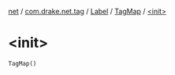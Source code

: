 [net](../../../index.md) / [com.drake.net.tag](../../index.md) / [Label](../index.md) / [TagMap](index.md) / [&lt;init&gt;](./-init-.md)

# &lt;init&gt;

`TagMap()`